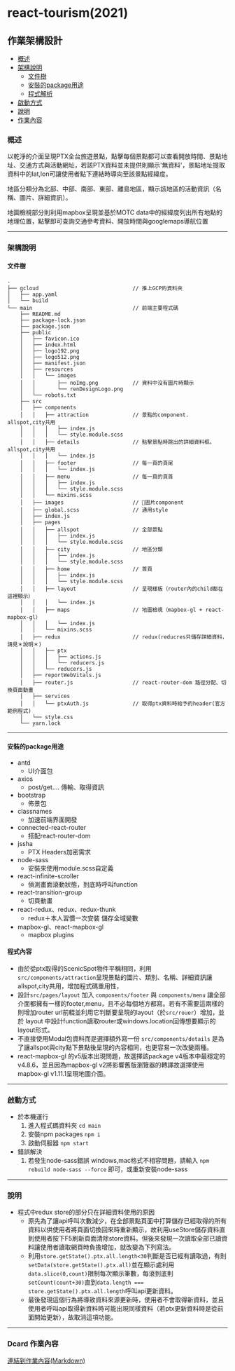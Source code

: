 # react-tourism(2021)
## 作業架構設計

*   [概述](#overview)
*   [架構說明](#description)
    *   [文件樹](#tree)
    *   [安裝的package用途](#modules_usage)
    *   [程式解析](#how)
*   [啟動方式](#start)
*   [說明](#q)
*   [作業內容](#homework_detail)


<h3 id="overview">概述</h3>

以乾淨的介面呈現PTX全台旅遊景點，點擊每個景點都可以查看開放時間、景點地址、交通方式與活動網址，若該PTX資料並未提供則顯示'無資料'，景點地址提取資料中的lat,lon可讓使用者點下連結時導向至該景點經緯度。

地區分類分為北部、中部、南部、東部、離島地區，顯示該地區的活動資訊（名稱、圖片、詳細資訊）。

地圖檢視部分則利用mapbox呈現並基於MOTC data中的經緯度列出所有地點的地理位置，點擊即可查詢交通參考資料、開放時間與googlemaps導航位置

---

<h3 id="description">架構說明</h3>
<h4 id="tree">文件樹</h4>

```
.
├── gcloud                              // 推上GCP的資料夾
│   ├── app.yaml
│   └── build
└── main                                // 前端主要程式碼
    ├── README.md
    ├── package-lock.json
    ├── package.json
    ├── public
    │   ├── favicon.ico
    │   ├── index.html
    │   ├── logo192.png
    │   ├── logo512.png
    │   ├── manifest.json
    │   ├── resources
    │   │   └── images
    │   │       ├── noImg.png           // 資料中沒有圖片時顯示
    │   │       └── renDesignLogo.png
    │   └── robots.txt
    ├── src
    │   ├── components
    │   │   ├── attraction              // 景點的component. allspot,city共用
    │   │   │   ├── index.js
    │   │   │   └── style.module.scss
    │   │   ├── details                 // 點擊景點時跳出的詳細資料框。allspot,city共用
    │   │   │   └── index.js
    │   │   ├── footer                  // 每一頁的頁尾
    │   │   │   └── index.js
    │   │   ├── menu                    // 每一頁的頁首
    │   │   │   ├── index.js
    │   │   │   └── style.module.scss
    │   │   └── mixins.scss
    │   ├── images                      // 圖片component
    │   ├── global.scss                 // 通用style
    │   ├── index.js
    │   ├── pages
    │   │   ├── allspot                 // 全部景點
    │   │   │   ├── index.js
    │   │   │   └── style.module.scss
    │   │   ├── city                    // 地區分類
    │   │   │   ├── index.js
    │   │   │   └── style.module.scss
    │   │   ├── home                    // 首頁
    │   │   │   ├── index.js
    │   │   │   └── style.module.scss
    │   │   ├── layout                  // 呈現樣板（router內的child都在這裡顯示）
    │   │   │   └── index.js
    │   │   ├── maps                    // 地圖檢視（mapbox-gl + react-mapbox-gl）
    │   │   │   └── index.js
    │   │   └── mixins.scss
    │   ├── redux                       // redux(reducres只儲存詳細資料，請見＊說明＊)
    │   │   ├── ptx
    │   │   │   ├── actions.js
    │   │   │   └── reducers.js
    │   │   └── reducers.js
    │   ├── reportWebVitals.js
    │   ├── router.js                   // react-router-dom 路徑分配、切換頁面動畫
    │   ├── services
    │   │   └── ptxAuth.js              // 取得ptx資料時給予的header(官方範例程式)
    │   └── style.css
    └── yarn.lock
```

---

<h4 id="modules_usage">安裝的package用途</h4>

*   antd   
    *   UI介面包
*   axios
    *   post/get.... 傳輸、取得資訊
*   bootstrap
    *   佈景包
*   classnames
    *   加速前端界面開發
*   connected-react-router
    *   搭配react-router-dom
*   jssha
    *   PTX Headers加密需求
*   node-sass
    *   安裝來使用module.scss自定義
*   react-infinite-scroller
    *   偵測畫面滾動狀態，到底時呼叫function
*   react-transition-group
    *   切頁動畫
*   react-redux、redux、redux-thunk
    *    redux＋本人習慣一次安裝 儲存全域變數
*   mapbox-gl、react-mapbox-gl
    *    mapbox plugins

<h4 id="modules_usage">程式內容</h4>

 -  由於從ptx取得的ScenicSpot物件平稱相同，利用`src/components/attraction`呈現景點的圖片、類別、名稱、詳細資訊讓allspot,city共用，增加程式碼重用性，
 -  設計`src/pages/layout` 加入 `components/footer` 與 `components/menu` 讓全部介面都擁有一樣的footer,menu，且不必每個地方都寫。若有不需要這兩樣的則增加router url前輟並利用它判斷要呈現的layout（於`src/rouer`）增加，並於 layout 中設計function讀取router或windows.location回傳想要顯示的layout形式。
 -  不直接使用Modal包資料而是選擇額外寫一份 `src/components/details` 是為了讓allspot與city點下景點後呈現的內容相同，也更容易一次改變兩種。
 -  react-mapbox-gl 的v5版本出現問題，故選擇該package v4版本中最穩定的v4.8.6，並且因為mapbox-gl v2將影響舊版瀏覽器的轉譯故選擇使用mapbox-gl v1.11.1呈現地圖介面。
 
---


<h3 id="start">啟動方式</h3>

 -  於本機運行
    1.  進入程式碼資料夾 `cd main` 
    2.  安裝npm packages `npm i`
    3.  啟動伺服器 `npm start`
 -  錯誤解決
    1.  若發生node-sass錯誤 windows,mac格式不相容問題，請輸入 `npm rebuild node-sass --force` 即可，或重新安裝node-sass

---

<h3 id="q">說明</h3>

 - 程式中redux store的部分只在詳細資料使用的原因
    - 原先為了讓api呼叫次數減少，在全部景點頁面中打算儲存已經取得的所有資料以供使用者將頁面切換回來時重新顯示，故利用useStore儲存資料直到使用者按下F5刷新頁面清除store資料。但後來發現一次讀取全部已讀資料讓使用者讀取網頁時負擔增加，就改變為下列寫法。
    - 利用`store.getState().ptx.all.length<30`判斷是否已經有讀取過，有則`setData(store.getState().ptx.all)`並在顯示處利用`data.slice(0,count)`限制每次顯示筆數，每滾到底則`setCount(count+30)`直到`data.length === store.getState().ptx.all.length`呼叫api更新資料。
    - 最後發現這個行為將導致資料來源更新時，使用者不會取得新資料，並且使用者呼叫api取得新資料時可能出現同樣資料（若ptx更新資料時是從前面開始更新），故取消這項功能。

---

<h3 id="homework_detail">Dcard 作業內容</h3>

[連結到作業內容(Markdown)](https://github.com/p17johnny/react-motc-tourism/blob/main/HWdetails.md)
